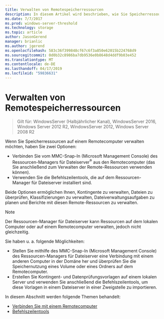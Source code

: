 ```yaml
---
title: Verwalten von Remotespeicherressourcen
description: In diesem Artikel wird beschrieben, wie Sie Speicherressourcen einem Remotecomputer verwalten können.
ms.date: 7/7/2017
ms.prod: windows-server-threshold
ms.technology: storage
ms.topic: article
author: JasonGerend
manager: brianlic
ms.author: jgerend
ms.openlocfilehash: 583c36f399848cf67c6f3a850e62015b224768d9
ms.sourcegitcommit: 0d0b32c8986ba7db9536e0b8648d4ddf9b03e452
ms.translationtype: MT
ms.contentlocale: de-DE
ms.lasthandoff: 04/17/2019
ms.locfileid: "59836631"
---
```

# <a name="managing-remote-storage-resources"></a>Verwalten von Remotespeicherressourcen

> Gilt für: WindowsServer (Halbjährlicher Kanal), WindowsServer 2016, Windows Server 2012 R2, WindowsServer 2012, Windows Server 2008 R2

Wenn Sie Speicherressourcen auf einem Remotecomputer verwalten möchten, haben Sie zwei Optionen:

-   Verbinden Sie vom MMC-Snap-In (Microsoft Management Console) des Ressourcen-Managers für Dateiserver<sup>®</sup> aus den Remotecomputer (das Sie anschließend zum Verwalten der Remote-Ressourcen verwenden können).
-   Verwenden Sie die Befehlszeilentools, die auf dem Ressourcen-Manager für Dateiserver installiert sind.

Beide Optionen ermöglichen Ihnen, Kontingente zu verwalten, Dateien zu überprüfen, Klassifizierungen zu verwalten, Dateiverwaltungsaufgaben zu planen und Berichte mit diesen Remote-Ressourcen zu verwalten.

> [!Note]
> Der Ressourcen-Manager für Dateiserver kann Ressourcen auf dem lokalen Computer oder auf einem Remotecomputer verwalten, jedoch nicht gleichzeitig.

Sie haben u. a. folgende Möglichkeiten:

-   Stellen Sie mithilfe des MMC-Snap-In (Microsoft Management Console) des Ressourcen-Managers für Dateiserver eine Verbindung mit einem anderen Computer in der Domäne her und überprüfen Sie die Speichernutzung eines Volume oder eines Ordners auf dem Remotecomputer.
-   Erstellen Sie Kontingent- und Datenprüfungsvorlagen auf einem lokalen Server und verwenden Sie anschließend die Befehlszeilentools, um diese Vorlagen in einem Dateiserver in einer Zweigstelle zu importieren.

In diesem Abschnitt werden folgende Themen behandelt:

-   [Verbinden Sie mit einem Remotecomputer](connect-to-remote-computer.md)
-   [Befehlszeilentools](command-line-tools.md)
